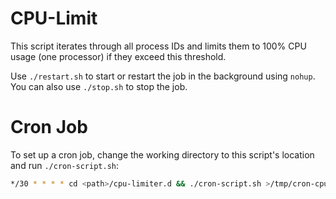 # CPU-Limit

This script iterates through all process IDs and limits them to 100% CPU usage (one processor) if they exceed this threshold.

Use `./restart.sh` to start or restart the job in the background using `nohup`.  
You can also use `./stop.sh` to stop the job.

# Cron Job

To set up a cron job, change the working directory to this script's location and run `./cron-script.sh`:

```bash
*/30 * * * * cd <path>/cpu-limiter.d && ./cron-script.sh >/tmp/cron-cpu-limiter.log 2>&1
